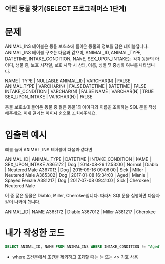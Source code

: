 ## 어린 동물 찾기(SELECT 프로그래머스 1단계)

# 문제

ANIMAL_INS 테이블은 동물 보호소에 들어온 동물의 정보를 담은 테이블입니다. ANIMAL_INS 테이블 구조는 다음과 같으며, ANIMAL_ID, ANIMAL_TYPE, DATETIME, INTAKE_CONDITION, NAME, SEX_UPON_INTAKE는 각각 동물의 아이디, 생물 종, 보호 시작일, 보호 시작 시 상태, 이름, 성별 및 중성화 여부를 나타냅니다.

NAME | TYPE | NULLABLE
ANIMAL_ID | VARCHAR(N) | FALSE
ANIMAL_TYPE | VARCHAR(N) | FALSE
DATETIME | DATETIME | FALSE
INTAKE_CONDITION | VARCHAR(N) | FALSE
NAME | VARCHAR(N) | TRUE
SEX_UPON_INTAKE | VARCHAR(N) | FALSE

동물 보호소에 들어온 동물 중 젊은 동물1의 아이디와 이름을 조회하는 SQL 문을 작성해주세요. 이때 결과는 아이디 순으로 조회해주세요.

# 입출력 예시

예를 들어 ANIMAL_INS 테이블이 다음과 같다면

ANIMAL_ID | ANIMAL_TYPE | DATETIME | INTAKE_CONDITION | NAME | SEX_UPON_INTAKE
A365172 | Dog | 2014-08-26 12:53:00 | Normal | Diablo | Neutered Male
A367012 | Dog | 2015-09-16 09:06:00 | Sick | Miller | Neutered Male
A365302 | Dog | 2017-01-08 16:34:00 | Aged | Minnie | Spayed Female
A381217 | Dog | 2017-07-08 09:41:00 | Sick | Cherokee | Neutered Male

이 중 젊은 동물은 Diablo, Miller, Cherokee입니다. 따라서 SQL문을 실행하면 다음과 같이 나와야 합니다.

ANIMAL_ID | NAME
A365172 | Diablo
A367012 | Miller
A381217 | Cherokee

# 내가 작성한 코드

```sql
SELECT ANIMAL_ID, NAME FROM ANIMAL_INS WHERE INTAKE_CONDITION != "Aged";
```

- where 조건문에서 조건을 제외하고 조회할 때는 != 또는 <> 기호 사용
